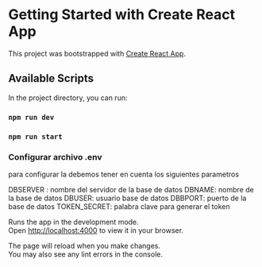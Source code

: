 # Getting Started with Create React App

This project was bootstrapped with [Create React App](https://github.com/facebook/create-react-app).

## Available Scripts

In the project directory, you can run:

### `npm run dev`
### `npm run start`

### Configurar archivo .env

para configurar la debemos tener en cuenta los siguientes parametros

DBSERVER : nombre del servidor de la base de datos
DBNAME: nombre de la base de datos
DBUSER: usuario base de datos
DBBPORT: puerto de la base de datos
TOKEN_SECRET: palabra clave para generar el token

Runs the app in the development mode.\
Open [http://localhost:4000](http://localhost:4000) to view it in your browser.

The page will reload when you make changes.\
You may also see any lint errors in the console.

